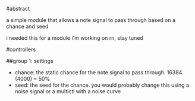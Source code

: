 #abstract

a simple module that allows a note signal to pass through based on a chance and seed

i needed this for a module i'm working on rn, stay tuned

#controllers

##group 1: settings

- chance: the static chance for the note signal to pass through. 16384 (4000) = 50%
- seed: the seed for the chance. you would probably change this using a noise signal or a multictl with a noise curve
